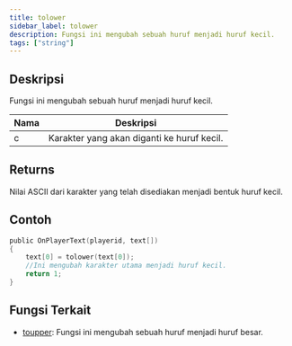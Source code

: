 ```yaml
---
title: tolower
sidebar_label: tolower
description: Fungsi ini mengubah sebuah huruf menjadi huruf kecil.
tags: ["string"]
---
```


<LowercaseNote />

## Deskripsi

Fungsi ini mengubah sebuah huruf menjadi huruf kecil.

| Nama | Deskripsi                                  |
| ---- | ------------------------------------------ |
| c    | Karakter yang akan diganti ke huruf kecil. |

## Returns

Nilai ASCII dari karakter yang telah disediakan menjadi bentuk huruf kecil.

## Contoh

```c
public OnPlayerText(playerid, text[])
{
    text[0] = tolower(text[0]);
    //Ini mengubah karakter utama menjadi huruf kecil.
    return 1;
}
```

## Fungsi Terkait

- [toupper](toupper): Fungsi ini mengubah sebuah huruf menjadi huruf besar.
